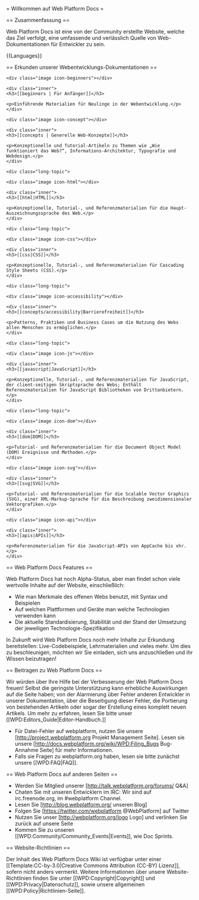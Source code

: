 = Willkommen auf Web Platform Docs =

== Zusammenfassung ==

Web Platform Docs ist eine von der Community erstellte Website, welche das Ziel verfolgt, eine umfassende und verlässlich Quelle von Web-Dokumentationen für Entwickler zu sein.

{{Languages}}

== Erkunden unserer Webentwicklungs-Dokumentationen ==

<div class="topic-container">

  <div class="long-topic">
  
    <div class="image icon-beginners"></div>
    
    <div class="inner">
    <h3>[[beginners | Für Anfänger]]</h3>
    
    <p>Einführende Materialien für Neulinge in der Webentwicklung.</p>
    </div>
  
  </div>
  
  <div class="long-topic">
  
    <div class="image icon-concept"></div>
    
    <div class="inner">
    <h3>[[concepts | Generelle Web-Konzepte]]</h3>
    
    <p>Konzeptionelle und Tutorial-Artikeln zu Themen wie „Wie funktioniert das Web?“, Informations-Architektur, Typografie und Webdesign.</p>
    </div>
  
  </div>
 
    <div class="long-topic">
  
    <div class="image icon-html"></div>
    
    <div class="inner">
    <h3>[[html|HTML]]</h3>
    
    <p>Konzeptionelle, Tutorial-, und Referenzmaterialien für die Haupt-Auszeichnungssprache des Web.</p>
    </div>
  
  </div>

  
    <div class="long-topic">
  
    <div class="image icon-css"></div>
    
    <div class="inner">
    <h3>[[css|CSS]]</h3>
    
    <p>Konzeptionelle, Tutorial-, und Referenzmaterialien für Cascading Style Sheets (CSS).</p>
    </div>
  
  </div>

  
    <div class="long-topic">
  
    <div class="image icon-accessibility"></div>
    
    <div class="inner">
    <h3>[[concepts/accessibility|Barrierefreiheit]]</h3>
    
    <p>Patterns, Praktiken und Business Cases um die Nutzung des Webs allen Menschen zu ermöglichen.</p>
    </div>
  
  </div>

  
    <div class="long-topic">
  
    <div class="image icon-js"></div>
    
    <div class="inner">
    <h3>[[javascript|JavaScript]]</h3>
    
    <p>Konzeptionelle, Tutorial-, und Referenzmaterialien für JavaScript, der client-seitigen Skriptsprache des Webs; Enthält Referenzmaterialien für JavaScript Bibliotheken von Drittanbietern.</p>
    </div>
  
  </div>

  
    <div class="long-topic">
  
    <div class="image icon-dom"></div>
    
    <div class="inner">
    <h3>[[dom|DOM]]</h3>
    
    <p>Tutorial- und Referenzmaterialien für die Document Object Model (DOM) Ereignisse und Methoden.</p>
    </div>
  
  </div>

  
  <div class="long-topic">
  
    <div class="image icon-svg"></div>
    
    <div class="inner">
    <h3>[[svg|SVG]]</h3>
    
    <p>Tutorial- und Referenzmaterialien für die Scalable Vector Graphics (SVG), einer XML-Markup-Sprache für die Beschreibung zweidimensionaler Vektorgrafiken.</p>
    </div>
  
  </div>

  <div class="long-topic">
  
    <div class="image icon-api"></div>
    
    <div class="inner">
    <h3>[[apis|APIs]]</h3>
    
    <p>Referenzmaterialien für die JavaScript-APIs von AppCache bis xhr.</p>
    </div>
  
  </div>

</div>
<div class="clearfixboth"></div>



== Web Platform Docs Features ==

Web Platform Docs hat noch Alpha-Status, aber man findet schon viele wertvolle Inhalte auf der Website, einschließlich:

* Wie man Merkmale des offenen Webs benutzt, mit Syntax und Beispielen
* Auf welchen Plattformen und Geräte man welche Technologien verwenden kann
* Die aktuelle Standardisierung, Stabilität und der Stand der Umsetzung der jeweiligen Technologie-Spezifikation

In Zukunft wird Web Platform Docs noch mehr Inhalte zur Erkundung bereitstellen: Live-Codebeispiele, Lehrmaterialien und vieles mehr. Um dies zu beschleunigen, möchten wir Sie einladen, sich uns anzuschließen und ihr Wissen beizutragen!

== Beitragen zu Web Platform Docs ==

Wir würden über Ihre Hilfe bei der Verbesserung der Web Platform Docs freuen! Selbst die geringste Unterstützung kann erhebliche Auswirkungen auf die Seite haben; von der Alarmierung über Fehler anderen Entwickler in unserer Dokumentation, über die Beseitigung dieser Fehler, die Portierung von bestehenden Artikeln oder sogar der Erstellung eines komplett neuen Artikels. Um mehr zu erfahren, lesen Sie bitte unser [[WPD:Editors_Guide|Editor-Handbuch.]]

* Für Datei-Fehler auf webplatform, nutzen Sie unsere [http://project.webplatform.org Projekt Management Seite]. Lesen sie unsere [http://docs.webplatform.org/wiki/WPD:Filing_Bugs Bug-Annahme Seite] für mehr Informationen.
* Falls sie Fragen zu webplatform.org haben, lesen sie bitte zunächst unsere [[WPD:FAQ|FAQ]].

== Web Platform Docs auf anderen Seiten ==

* Werden Sie Mitglied unserer [http://talk.webplatform.org/forums/ Q&A]
* Chaten Sie mit unseren Entwicklern im IRC: Wir sind auf irc.freenode.org, im #webplatform Channel.
* Lesen Sie [http://blog.webplatform.org/ unseren Blog]
* Folgen Sie [https://twitter.com/webplatform @WebPlatform] auf Twitter
* Nutzen Sie unser [http://webplatform.org/logo Logo] und verlinken Sie zurück auf unsere Seite
* Kommen Sie zu unseren [[WPD:Community/Community_Events|Events]], wie Doc Sprints.

== Website-Richtlinien ==

Der Inhalt des Web Platform Docs Wiki ist verfügbar unter einer [[Template:CC-by-3.0|Creative Commons Attribution (CC-BY) Lizenz]], sofern nicht anders vermerkt. Weitere Informationen über unsere Website-Richtlinien finden Sie unter [[WPD:Copyright|Copyright]] und [[WPD:Privacy|Datenschutz]], sowie unsere allgemeinen [[WPD:Policy|Richtlinien-Seite]].